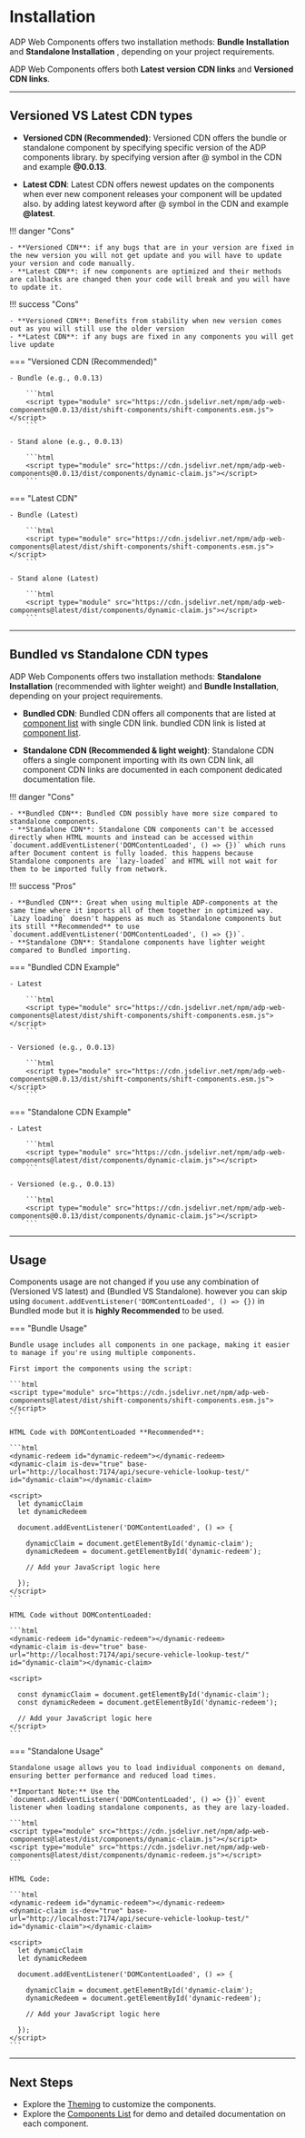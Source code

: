 # Installation

ADP Web Components offers two installation methods: **Bundle Installation** and **Standalone Installation** , depending on your project requirements.

ADP Web Components offers both **Latest version CDN links** and **Versioned CDN links**.

---

## Versioned VS Latest CDN types

- **Versioned CDN (Recommended)**:
  Versioned CDN offers the bundle or standalone component by specifying specific version of the ADP components library. by specifying version after @ symbol in the CDN and example **@0.0.13**.

- **Latest CDN**: Latest CDN offers newest updates on the components when ever new component releases your component will be updated also. by adding latest keyword after @ symbol in the CDN and example **@latest**.

!!! danger "Cons"

    - **Versioned CDN**: if any bugs that are in your version are fixed in the new version you will not get update and you will have to update your version and code manually.
    - **Latest CDN**: if new components are optimized and their methods are callbacks are changed then your code will break and you will have to update it.

!!! success "Cons"

    - **Versioned CDN**: Benefits from stability when new version comes out as you will still use the older version
    - **Latest CDN**: if any bugs are fixed in any components you will get live update

=== "Versioned CDN (Recommended)"

    - Bundle (e.g., 0.0.13)

        ```html
        <script type="module" src="https://cdn.jsdelivr.net/npm/adp-web-components@0.0.13/dist/shift-components/shift-components.esm.js"></script>
        ```

    - Stand alone (e.g., 0.0.13)

        ```html
        <script type="module" src="https://cdn.jsdelivr.net/npm/adp-web-components@0.0.13/dist/components/dynamic-claim.js"></script>
        ```

=== "Latest CDN"

    - Bundle (Latest)

        ```html
        <script type="module" src="https://cdn.jsdelivr.net/npm/adp-web-components@latest/dist/shift-components/shift-components.esm.js"></script>
        ```

    - Stand alone (Latest)

        ```html
        <script type="module" src="https://cdn.jsdelivr.net/npm/adp-web-components@latest/dist/components/dynamic-claim.js"></script>
        ```

---

## Bundled vs Standalone CDN types

ADP Web Components offers two installation methods: **Standalone Installation** (recommended with lighter weight) and **Bundle Installation**, depending on your project requirements.

- **Bundled CDN**:
  Bundled CDN offers all components that are listed at [component list](components/index.md) with single CDN link. bundled CDN link is listed at [component list](components/index.md).

- **Standalone CDN (Recommended & light weight)**: Standalone CDN offers a single component importing with its own CDN link, all component CDN links are documented in each component dedicated documentation file.

!!! danger "Cons"

    - **Bundled CDN**: Bundled CDN possibly have more size compared to standalone components.
    - **Standalone CDN**: Standalone CDN components can't be accessed directly when HTML mounts and instead can be accessed within `document.addEventListener('DOMContentLoaded', () => {})` which runs after Document content is fully loaded. this happens because Standalone components are `lazy-loaded` and HTML will not wait for them to be imported fully from network.

!!! success "Pros"

    - **Bundled CDN**: Great when using multiple ADP-components at the same time where it imports all of them together in optimized way. `Lazy loading` doesn't happens as much as Standalone components but its still **Recommended** to use `document.addEventListener('DOMContentLoaded', () => {})`.
    - **Standalone CDN**: Standalone components have lighter weight compared to Bundled importing.

=== "Bundled CDN Example"

    - Latest

        ```html
        <script type="module" src="https://cdn.jsdelivr.net/npm/adp-web-components@latest/dist/shift-components/shift-components.esm.js"></script>
        ```

    - Versioned (e.g., 0.0.13)

        ```html
        <script type="module" src="https://cdn.jsdelivr.net/npm/adp-web-components@0.0.13/dist/shift-components/shift-components.esm.js"></script>
        ```

=== "Standalone CDN Example"

    - Latest

        ```html
        <script type="module" src="https://cdn.jsdelivr.net/npm/adp-web-components@latest/dist/components/dynamic-claim.js"></script>
        ```

    - Versioned (e.g., 0.0.13)

        ```html
        <script type="module" src="https://cdn.jsdelivr.net/npm/adp-web-components@0.0.13/dist/components/dynamic-claim.js"></script>
        ```

---

## Usage

Components usage are not changed if you use any combination of (Versioned VS latest) and (Bundled VS Standalone). however you can skip using `document.addEventListener('DOMContentLoaded', () => {})` in Bundled mode but it is **highly Recommended** to be used.

=== "Bundle Usage"

    Bundle usage includes all components in one package, making it easier to manage if you're using multiple components.

    First import the components using the script:

    ```html
    <script type="module" src="https://cdn.jsdelivr.net/npm/adp-web-components@latest/dist/shift-components/shift-components.esm.js"></script>
    ```

    HTML Code with DOMContentLoaded **Recommended**:

    ```html
    <dynamic-redeem id="dynamic-redeem"></dynamic-redeem>
    <dynamic-claim is-dev="true" base-url="http://localhost:7174/api/secure-vehicle-lookup-test/" id="dynamic-claim"></dynamic-claim>

    <script>
      let dynamicClaim
      let dynamicRedeem

      document.addEventListener('DOMContentLoaded', () => {

        dynamicClaim = document.getElementById('dynamic-claim');
        dynamicRedeem = document.getElementById('dynamic-redeem');

        // Add your JavaScript logic here

      });
    </script>
    ```

    HTML Code without DOMContentLoaded:

    ```html
    <dynamic-redeem id="dynamic-redeem"></dynamic-redeem>
    <dynamic-claim is-dev="true" base-url="http://localhost:7174/api/secure-vehicle-lookup-test/" id="dynamic-claim"></dynamic-claim>

    <script>

      const dynamicClaim = document.getElementById('dynamic-claim');
      const dynamicRedeem = document.getElementById('dynamic-redeem');

      // Add your JavaScript logic here
    </script>
    ```

=== "Standalone Usage"

    Standalone usage allows you to load individual components on demand, ensuring better performance and reduced load times.

    **Important Note:** Use the `document.addEventListener('DOMContentLoaded', () => {})` event listener when loading standalone components, as they are lazy-loaded.

    ```html
    <script type="module" src="https://cdn.jsdelivr.net/npm/adp-web-components@latest/dist/components/dynamic-claim.js"></script>
    <script type="module" src="https://cdn.jsdelivr.net/npm/adp-web-components@latest/dist/components/dynamic-redeem.js"></script>
    ```

    HTML Code:

    ```html
    <dynamic-redeem id="dynamic-redeem"></dynamic-redeem>
    <dynamic-claim is-dev="true" base-url="http://localhost:7174/api/secure-vehicle-lookup-test/" id="dynamic-claim"></dynamic-claim>

    <script>
      let dynamicClaim
      let dynamicRedeem

      document.addEventListener('DOMContentLoaded', () => {

        dynamicClaim = document.getElementById('dynamic-claim');
        dynamicRedeem = document.getElementById('dynamic-redeem');

        // Add your JavaScript logic here

      });
    </script>
    ```

---

## Next Steps

- Explore the [Theming](theming.md) to customize the components.
- Explore the [Components List](components.md) for demo and detailed documentation on each component.
